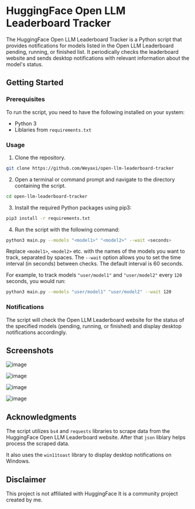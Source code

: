 # HuggingFace Open LLM Leaderboard Tracker

The HuggingFace Open LLM Leaderboard Tracker is a Python script that provides notifications for models listed in the Open LLM Leaderboard pending, running, or finished list. It periodically checks the leaderboard website and sends desktop notifications with relevant information about the model's status.

## Getting Started

### Prerequisites
To run the script, you need to have the following installed on your system:

- Python 3
- Liblaries from `requirements.txt`

### Usage

1. Clone the repository.

```bash
git clone https://github.com/Weyaxi/open-llm-leaderboard-tracker
```
   
2. Open a terminal or command prompt and navigate to the directory containing the script.

```bash
cd open-llm-leaderboard-tracker
```

3. Install the required Python packages using pip3:

```bash
pip3 install -r requirements.txt
```

4. Run the script with the following command:

```bash
python3 main.py --models "<model1>" "<model2>" --wait <seconds>
```

Replace `<model1>`, `<model2>` etc. with the names of the models you want to track, separated by spaces. The `--wait` option allows you to set the time interval (in seconds) between checks. The default interval is 60 seconds.

For example, to track models `"user/model1"` and `"user/model2"` every `120` seconds, you would run:

```bash
python3 main.py --models "user/model1" "user/model2" --wait 120
```

### Notifications

The script will check the Open LLM Leaderboard website for the status of the specified models (pending, running, or finished) and display desktop notifications accordingly.

## Screenshots

![image](https://github.com/Weyaxi/open-llm-leaderboard-tracker/assets/81961593/32f063b8-2b43-4517-9ccf-efe6f95b0af2)

![image](https://github.com/Weyaxi/open_llm_leaderboard_tracker/assets/81961593/817be87a-e257-41c7-a86c-cfcba235aec5)

![image](https://github.com/Weyaxi/open_llm_leaderboard_tracker/assets/81961593/85af5e70-08a3-4803-99cb-7b0df663842d)

![image](https://github.com/Weyaxi/open-llm-leaderboard-tracker/assets/81961593/1905eae6-d5c2-4c29-8323-5728f4d968c2)

## Acknowledgments

The script utilizes `bs4` and `requests` libraries to scrape data from the HuggingFace Open LLM Leaderboard website. After that `json` liblary helps process the scraped data.

It also uses the `win11toast` library to display desktop notifications on Windows.

## Disclaimer

This project is not affiliated with HuggingFace It is a community project created by me. 
